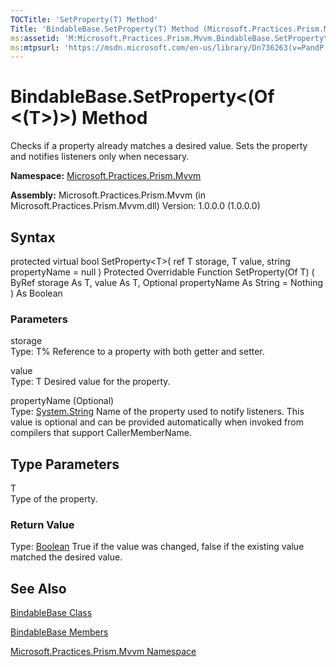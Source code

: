 ```yaml
---
TOCTitle: 'SetProperty(T) Method'
Title: 'BindableBase.SetProperty(T) Method (Microsoft.Practices.Prism.Mvvm)'
ms:assetid: 'M:Microsoft.Practices.Prism.Mvvm.BindableBase.SetProperty\`\`1(\`\`0@,\`\`0,System.String)'
ms:mtpsurl: 'https://msdn.microsoft.com/en-us/library/Dn736263(v=PandP.50)'
---
```



# BindableBase.SetProperty&lt;(Of &lt;(T&gt;)&gt;) Method

Checks if a property already matches a desired value. Sets the property and notifies listeners only when necessary.

**Namespace:** [Microsoft.Practices.Prism.Mvvm](https://msdn.microsoft.com/library/microsoft.practices.prism.mvvm)
**Assembly:** Microsoft.Practices.Prism.Mvvm (in Microsoft.Practices.Prism.Mvvm.dll) Version: 1.0.0.0 (1.0.0.0)

## Syntax

protected virtual bool SetProperty&lt;T&gt;( ref T storage, T value, string propertyName = null ) Protected Overridable Function SetProperty(Of T) ( ByRef storage As T, value As T, Optional propertyName As String = Nothing ) As Boolean

### Parameters

storage  
Type: T%
Reference to a property with both getter and setter.

value  
Type: T
Desired value for the property.

propertyName (Optional)  
Type: [System.String](http://msdn.microsoft.com/en-us/library/s1wwdcbf)
Name of the property used to notify listeners. This value is optional and can be provided automatically when invoked from compilers that support CallerMemberName.

## Type Parameters

<span id="templatesToggle"></span>
T  
Type of the property.

### Return Value

Type: [Boolean](http://msdn.microsoft.com/en-us/library/a28wyd50)
True if the value was changed, false if the existing value matched the desired value.

## See Also

[BindableBase Class](https://msdn.microsoft.com/library/microsoft.practices.prism.mvvm.bindablebase)

[BindableBase Members](https://msdn.microsoft.com/allmembers.t:microsoft.practices.prism.mvvm.bindablebase)

[Microsoft.Practices.Prism.Mvvm Namespace](https://msdn.microsoft.com/library/microsoft.practices.prism.mvvm)

